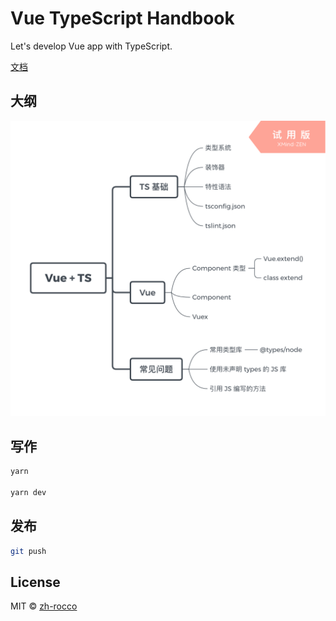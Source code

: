 # Vue TypeScript Handbook

Let's develop Vue app with TypeScript.

[文档](https://zh-rocco.github.io/vue-typescript-handbook/)

## 大纲

![Outline](./images/outline.png)

## 写作

```bash
yarn

yarn dev
```

## 发布

```bash
git push
```

## License

MIT © [zh-rocco](https://github.com/zh-rocco)
